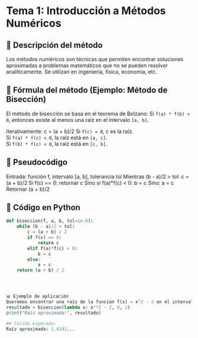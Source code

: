 # Tema 1: Introducción a Métodos Numéricos

## 📌 Descripción del método
Los métodos numéricos son técnicas que permiten encontrar soluciones aproximadas a problemas matemáticos que no se pueden resolver analíticamente. Se utilizan en ingeniería, física, economía, etc.

## 🧮 Fórmula del método (Ejemplo: Método de Bisección)
El método de bisección se basa en el teorema de Bolzano:
Si `f(a) * f(b) < 0`, entonces existe al menos una raíz en el intervalo `[a, b]`.

Iterativamente:
c = (a + b)/2
Si `f(c) = 0`, c es la raíz.  
Si `f(a) * f(c) < 0`, la raíz está en `[a, c]`.  
Si `f(b) * f(c) < 0`, la raíz está en `[c, b]`.

## 🧾 Pseudocódigo
Entrada: función f, intervalo [a, b], tolerancia tol
Mientras (b - a)/2 > tol:
c = (a + b)/2
Si f(c) == 0:
retornar c
Sino si f(a)*f(c) < 0:
b = c
Sino:
a = c
Retornar (a + b)/2

## 🐍 Código en Python

```python
def biseccion(f, a, b, tol=1e-6):
    while (b - a)/2 > tol:
        c = (a + b) / 2
        if f(c) == 0:
            return c
        elif f(a)*f(c) < 0:
            b = c
        else:
            a = c
    return (a + b) / 2




📊 Ejemplo de aplicación
Queremos encontrar una raíz de la función f(x) = x^2 - 2 en el intervalo [0, 2]:
resultado = biseccion(lambda x: x**2 - 2, 0, 2)
print("Raíz aproximada:", resultado)

## Salida esperada:
Raíz aproximada: 1.4142...
